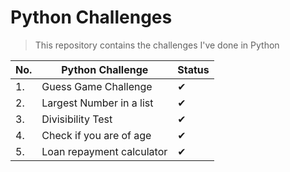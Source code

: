 # Python Challenges
> This repository contains the challenges I've done in Python

| No. | Python Challenge | Status |
|-----|------------------|--------|
| 1. | Guess Game Challenge | ✔ |
| 2. | Largest Number in a list | ✔ |
| 3. | Divisibility Test | ✔ |
| 4. | Check if you are of age | ✔ |
| 5. | Loan repayment calculator | ✔ | 